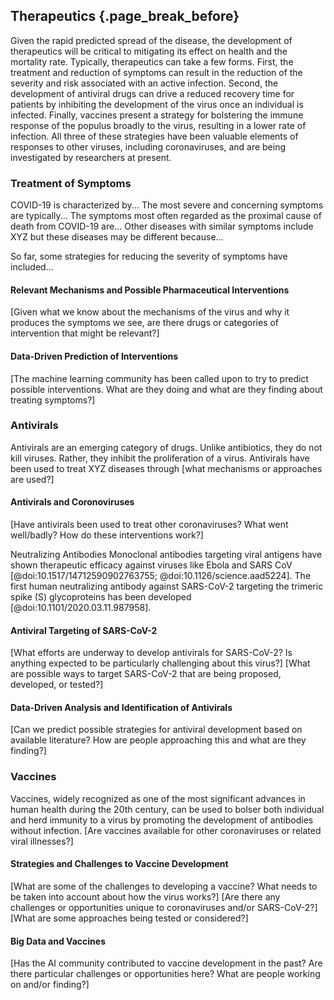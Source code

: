 ## Therapeutics {.page_break_before} 
Given the rapid predicted spread of the disease, the development of therapeutics will be critical to mitigating its effect on health and the mortality rate.
Typically, therapeutics can take a few forms.
First, the treatment and reduction of symptoms can result in the reduction of the severity and risk associated with an active infection.
Second, the development of antiviral drugs can drive a reduced recovery time for patients by inhibiting the development of the virus once an individual is infected.
Finally, vaccines present a strategy for bolstering the immune response of the populus broadly to the virus, resulting in a lower rate of infection.
All three of these strategies have been valuable elements of responses to other viruses, including coronaviruses, and are being investigated by researchers at present.

### Treatment of Symptoms
COVID-19 is characterized by...
The most severe and concerning symptoms are typically...
The symptoms most often regarded as the proximal cause of death from COVID-19 are...
Other diseases with similar symptoms include XYZ but these diseases may be different because...

So far, some strategies for reducing the severity of symptoms have included...

#### Relevant Mechanisms and Possible Pharmaceutical Interventions
[Given what we know about the mechanisms of the virus and why it produces the symptoms we see, are there drugs or categories of intervention that might be relevant?]

#### Data-Driven Prediction of Interventions
[The machine learning community has been called upon to try to predict possible interventions. What are they doing and what are they finding about treating symptoms?]

### Antivirals
Antivirals are an emerging category of drugs.
Unlike antibiotics, they do not kill viruses.
Rather, they inhibit the proliferation of a virus.
Antivirals have been used to treat XYZ diseases through [what mechanisms or approaches are used?]

#### Antivirals and Coronoviruses
[Have antivirals been used to treat other coronaviruses? What went well/badly? How do these interventions work?]

Neutralizing Antibodies
Monoclonal antibodies targeting viral antigens have shown therapeutic efficacy against viruses like Ebola and SARS CoV [@doi:10.1517/14712590902763755; @doi:10.1126/science.aad5224].
The first human neutralizing antibody against SARS-CoV-2 targeting the trimeric spike (S) glycoproteins has been developed [@doi:10.1101/2020.03.11.987958].

#### Antiviral Targeting of SARS-CoV-2
[What efforts are underway to develop antivirals for SARS-CoV-2? Is anything expected to be particularly challenging about this virus?]
[What are possible ways to target SARS-CoV-2 that are being proposed, developed, or tested?]

#### Data-Driven Analysis and Identification of Antivirals
[Can we predict possible strategies for antiviral development based on available literature? How are people approaching this and what are they finding?]

### Vaccines
Vaccines, widely recognized as one of the most significant advances in human health during the 20th century, can be used to bolser both individual and herd immunity to a virus by promoting the development of antibodies without infection.
[Are vaccines available for other coronaviruses or related viral illnesses?]

#### Strategies and Challenges to Vaccine Development
[What are some of the challenges to developing a vaccine? What needs to be taken into account about how the virus works?]
[Are there any challenges or opportunities unique to coronaviruses and/or SARS-CoV-2?]
[What are some approaches being tested or considered?]

#### Big Data and Vaccines
[Has the AI community contributed to vaccine development in the past? Are there particular challenges or opportunities here? What are people working on and/or finding?]
